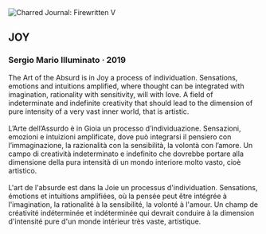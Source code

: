 <div class="artwork-of-the-day">
  <div class="container">
    <div class="img-wrapper">
      <img
        src="https://uploads5.wikiart.org/00281/images/sergio-illuminato/joy.jpg!Large.jpg"
        alt="Charred Journal: Firewritten V" />
    </div>
    <div class="artwork-detail">
      <div class="artwork-origin"> 
        <h2 class="artwork-name">JOY</h2>
        <h3 class="artist">
          Sergio Mario Illuminato
                    ·  2019
        </h3>
      </div>
      <p class="description">
        <span class="artwork-description-text ng-binding" ng-bind-html="viewModel.ArtworkOfTheDay.Description | unsafe">The Art of the Absurd is in Joy a process of individuation. Sensations, emotions and intuitions amplified, where thought can be integrated with imagination, rationality with sensitivity, will with love. A field of indeterminate and indefinite creativity that should lead to the dimension of pure intensity of a very vast inner world, that is artistic.<br><br>L’Arte dell’Assurdo è in Gioia un processo d’individuazione. Sensazioni, emozioni e intuizioni amplificate, dove può integrarsi il pensiero con l’immaginazione, la razionalità con la sensibilità, la volontà con l’amore. Un campo di creatività indeterminato e indefinito che dovrebbe portare alla dimensione della pura intensità di un mondo interiore molto vasto, cioè artistico.<br><br>L'art de l'absurde est dans la Joie un processus d'individuation. Sensations, émotions et intuitions amplifiées, où la pensée peut être intégrée à l'imagination, la rationalité à la sensibilité, la volonté à l'amour. Un champ de créativité indéterminée et indéterminée qui devrait conduire à la dimension d'intensité pure d'un monde intérieur très vaste, artistique.</span>
                        <div class="text-shadow-container" ng-show="showShadow" style=""></div>
      </p>
    </div>
  </div>

</div>

